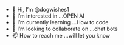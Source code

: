 - 👋 Hi, I’m @dogwishes1
- 👀 I’m interested in ...OPEN AI 
- 🌱 I’m currently learning ...How to code
- 💞️ I’m looking to collaborate on ...chat bots 
- 📫 How to reach me ...will let you know

<!---
dogwishes1/dogwishes1 is a ✨ special ✨ repository because its `README.md` (this file) appears on your GitHub profile.
You can click the Preview link to take a look at your changes.
--->
